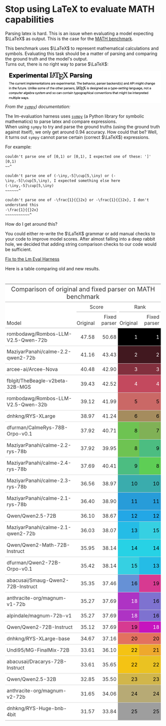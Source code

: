 # Stop using LaTeX to evaluate MATH capabilities

Parsing latex is hard. This is an issue when evaluating a model expecting $\LaTeX$ as output. This is the case for the [MATH benchmark](https://huggingface.co/datasets/lighteval/MATH).

This benchmark uses $\LaTeX$ to represent mathematical calculations and symbols. Evaluating this task should be a matter of parsing and comparing the ground truth and the model's output.  
Turns out, there is no right way to parse $\LaTeX$:


![](https://github.com/huggingface/evaluation-guidebook/blob/main/assets/sympy_doc.png?raw=true)
*From the [`sympy`](https://github.com/sympy/sympy)) documentation:*

The lm-evaluation harness uses [`sympy`](https://github.com/sympy/sympy) (a Python library for symbolic mathematics) to parse latex and compare expressions.  
When using `sympy` to try and parse the ground truths (using the ground truth against itself), we only get around 0.94 accuracy.
How could that be? Well, it turns out `sympy` cannot parse certain (correct $\LaTeX$) expressions.

For example: 

```
couldn't parse one of [0,1) or [0,1), I expected one of these: ']'
[0,1)
~~^
```

```
couldn't parse one of (-\iny,-5]\cup[5,\iny) or (-\iny,-5]\cup[5,\iny), I expected something else here
(-\iny,-5]\cup[5,\iny)
~~~~~~^
```

```
couldn't parse one of -\frac{1}{{}2x} or -\frac{1}{{}2x}, I don't understand this
-\frac{1}{{}2x}
~~~~~~~~~~~^
```

How do I get around this?

You could either re-write the $\LaTeX$ grammar or add manual checks to your code to improve model scores. After almost falling into a deep rabbit hole, we decided that adding string comparison checks to our code would be sufficient.

[Fix to the Lm Eval Harness](https://github.com/huggingface/evaluation-guidebook/blob/main/assets/lm_eval_doc.png?raw=true)


Here is a table comparing old and new results.

<div id="xdihwljbql" style="padding-left:0px;padding-right:0px;padding-top:10px;padding-bottom:10px;overflow-x:auto;overflow-y:auto;width:auto;height:auto;">
<style>
#xdihwljbql table {
          font-family: -apple-system, BlinkMacSystemFont, 'Segoe UI', Roboto, Oxygen, Ubuntu, Cantarell, 'Helvetica Neue', 'Fira Sans', 'Droid Sans', Arial, sans-serif;
          -webkit-font-smoothing: antialiased;
          -moz-osx-font-smoothing: grayscale;
        }
#xdihwljbql thead, tbody, tfoot, tr, td, th { border-style: none !important; }
 tr { background-color: transparent !important; }
#xdihwljbql p { margin: 0 !important; padding: 0 !important; }
 #xdihwljbql .gt_table { display: table !important; border-collapse: collapse !important; line-height: normal !important; margin-left: auto !important; margin-right: auto !important; color: #333333 !important; font-size: 16px !important; font-weight: normal !important; font-style: normal !important; background-color: #FFFFFF !important; width: auto !important; border-top-style: solid !important; border-top-width: 2px !important; border-top-color: #A8A8A8 !important; border-right-style: none !important; border-right-width: 2px !important; border-right-color: #D3D3D3 !important; border-bottom-style: solid !important; border-bottom-width: 2px !important; border-bottom-color: #A8A8A8 !important; border-left-style: none !important; border-left-width: 2px !important; border-left-color: #D3D3D3 !important; }
 #xdihwljbql .gt_caption { padding-top: 4px !important; padding-bottom: 4px !important; }
 #xdihwljbql .gt_title { color: #333333 !important; font-size: 125% !important; font-weight: initial !important; padding-top: 4px !important; padding-bottom: 4px !important; padding-left: 5px !important; padding-right: 5px !important; border-bottom-color: #FFFFFF !important; border-bottom-width: 0 !important; }
 #xdihwljbql .gt_subtitle { color: #333333 !important; font-size: 85% !important; font-weight: initial !important; padding-top: 3px !important; padding-bottom: 5px !important; padding-left: 5px !important; padding-right: 5px !important; border-top-color: #FFFFFF !important; border-top-width: 0 !important; }
 #xdihwljbql .gt_heading { background-color: #FFFFFF !important; text-align: center !important; border-bottom-color: #FFFFFF !important; border-left-style: none !important; border-left-width: 1px !important; border-left-color: #D3D3D3 !important; border-right-style: none !important; border-right-width: 1px !important; border-right-color: #D3D3D3 !important; }
 #xdihwljbql .gt_bottom_border { border-bottom-style: solid !important; border-bottom-width: 2px !important; border-bottom-color: #D3D3D3 !important; }
 #xdihwljbql .gt_col_headings { border-top-style: solid !important; border-top-width: 2px !important; border-top-color: #D3D3D3 !important; border-bottom-style: solid !important; border-bottom-width: 2px !important; border-bottom-color: #D3D3D3 !important; border-left-style: none !important; border-left-width: 1px !important; border-left-color: #D3D3D3 !important; border-right-style: none !important; border-right-width: 1px !important; border-right-color: #D3D3D3 !important; }
 #xdihwljbql .gt_col_heading { color: #333333 !important; background-color: #FFFFFF !important; font-size: 100% !important; font-weight: normal !important; text-transform: inherit !important; border-left-style: none !important; border-left-width: 1px !important; border-left-color: #D3D3D3 !important; border-right-style: none !important; border-right-width: 1px !important; border-right-color: #D3D3D3 !important; vertical-align: bottom !important; padding-top: 5px !important; padding-bottom: 5px !important; padding-left: 5px !important; padding-right: 5px !important; overflow-x: hidden !important; }
 #xdihwljbql .gt_column_spanner_outer { color: #333333 !important; background-color: #FFFFFF !important; font-size: 100% !important; font-weight: normal !important; text-transform: inherit !important; padding-top: 0 !important; padding-bottom: 0 !important; padding-left: 4px !important; padding-right: 4px !important; }
 #xdihwljbql .gt_column_spanner_outer:first-child { padding-left: 0 !important; }
 #xdihwljbql .gt_column_spanner_outer:last-child { padding-right: 0 !important; }
 #xdihwljbql .gt_column_spanner { border-bottom-style: solid !important; border-bottom-width: 2px !important; border-bottom-color: #D3D3D3 !important; vertical-align: bottom !important; padding-top: 5px !important; padding-bottom: 5px !important; overflow-x: hidden !important; display: inline-block !important; width: 100% !important; }
 #xdihwljbql .gt_spanner_row { border-bottom-style: hidden !important; }
 #xdihwljbql .gt_group_heading { padding-top: 8px !important; padding-bottom: 8px !important; padding-left: 5px !important; padding-right: 5px !important; color: #333333 !important; background-color: #FFFFFF !important; font-size: 100% !important; font-weight: initial !important; text-transform: inherit !important; border-top-style: solid !important; border-top-width: 2px !important; border-top-color: #D3D3D3 !important; border-bottom-style: solid !important; border-bottom-width: 2px !important; border-bottom-color: #D3D3D3 !important; border-left-style: none !important; border-left-width: 1px !important; border-left-color: #D3D3D3 !important; border-right-style: none !important; border-right-width: 1px !important; border-right-color: #D3D3D3 !important; vertical-align: middle !important; text-align: left !important; }
 #xdihwljbql .gt_empty_group_heading { padding: 0.5px !important; color: #333333 !important; background-color: #FFFFFF !important; font-size: 100% !important; font-weight: initial !important; border-top-style: solid !important; border-top-width: 2px !important; border-top-color: #D3D3D3 !important; border-bottom-style: solid !important; border-bottom-width: 2px !important; border-bottom-color: #D3D3D3 !important; vertical-align: middle !important; }
 #xdihwljbql .gt_from_md> :first-child { margin-top: 0 !important; }
 #xdihwljbql .gt_from_md> :last-child { margin-bottom: 0 !important; }
 #xdihwljbql .gt_row { padding-top: 8px !important; padding-bottom: 8px !important; padding-left: 5px !important; padding-right: 5px !important; margin: 10px !important; border-top-style: solid !important; border-top-width: 1px !important; border-top-color: #D3D3D3 !important; border-left-style: none !important; border-left-width: 1px !important; border-left-color: #D3D3D3 !important; border-right-style: none !important; border-right-width: 1px !important; border-right-color: #D3D3D3 !important; vertical-align: middle !important; overflow-x: hidden !important; }
 #xdihwljbql .gt_stub { color: #333333 !important; background-color: #FFFFFF !important; font-size: 100% !important; font-weight: initial !important; text-transform: inherit !important; border-right-style: solid !important; border-right-width: 2px !important; border-right-color: #D3D3D3 !important; padding-left: 5px !important; padding-right: 5px !important; }
 #xdihwljbql .gt_stub_row_group { color: #333333 !important; background-color: #FFFFFF !important; font-size: 100% !important; font-weight: initial !important; text-transform: inherit !important; border-right-style: solid !important; border-right-width: 2px !important; border-right-color: #D3D3D3 !important; padding-left: 5px !important; padding-right: 5px !important; vertical-align: top !important; }
 #xdihwljbql .gt_row_group_first td { border-top-width: 2px !important; }
 #xdihwljbql .gt_row_group_first th { border-top-width: 2px !important; }
 #xdihwljbql .gt_striped { background-color: rgba(128,128,128,0.05) !important; }
 #xdihwljbql .gt_table_body { border-top-style: solid !important; border-top-width: 2px !important; border-top-color: #D3D3D3 !important; border-bottom-style: solid !important; border-bottom-width: 2px !important; border-bottom-color: #D3D3D3 !important; }
 #xdihwljbql .gt_sourcenotes { color: #333333 !important; background-color: #FFFFFF !important; border-bottom-style: none !important; border-bottom-width: 2px !important; border-bottom-color: #D3D3D3 !important; border-left-style: none !important; border-left-width: 2px !important; border-left-color: #D3D3D3 !important; border-right-style: none !important; border-right-width: 2px !important; border-right-color: #D3D3D3 !important; }
 #xdihwljbql .gt_sourcenote { font-size: 90% !important; padding-top: 4px !important; padding-bottom: 4px !important; padding-left: 5px !important; padding-right: 5px !important; text-align: left !important; }
 #xdihwljbql .gt_left { text-align: left !important; }
 #xdihwljbql .gt_center { text-align: center !important; }
 #xdihwljbql .gt_right { text-align: right !important; font-variant-numeric: tabular-nums !important; }
 #xdihwljbql .gt_font_normal { font-weight: normal !important; }
 #xdihwljbql .gt_font_bold { font-weight: bold !important; }
 #xdihwljbql .gt_font_italic { font-style: italic !important; }
 #xdihwljbql .gt_super { font-size: 65% !important; }
 #xdihwljbql .gt_footnote_marks { font-size: 75% !important; vertical-align: 0.4em !important; position: initial !important; }
 #xdihwljbql .gt_asterisk { font-size: 100% !important; vertical-align: 0 !important; }
</style>
<table class="gt_table" data-quarto-disable-processing="false" data-quarto-bootstrap="false">
<thead>
  <tr class="gt_heading">
    <td colspan="5" class="gt_heading gt_title gt_font_normal">Comparison of original and fixed parser on MATH benchmark</td>
  </tr>
<tr class="gt_col_headings gt_spanner_row">
  <th class="gt_col_heading gt_columns_bottom_border gt_left" rowspan="2" colspan="1" scope="col" id="Model">Model</th>
  <th class="gt_center gt_columns_top_border gt_column_spanner_outer" rowspan="1" colspan="2" scope="colgroup" id="Score">
    <span class="gt_column_spanner">Score</span>
  </th>
  <th class="gt_center gt_columns_top_border gt_column_spanner_outer" rowspan="1" colspan="2" scope="colgroup" id="Rank">
    <span class="gt_column_spanner">Rank</span>
  </th>
</tr>
<tr class="gt_col_headings">
  <th class="gt_col_heading gt_columns_bottom_border gt_right" rowspan="1" colspan="1" scope="col" id="Original">Original</th>
  <th class="gt_col_heading gt_columns_bottom_border gt_right" rowspan="1" colspan="1" scope="col" id="Fixed parser">Fixed parser</th>
  <th class="gt_col_heading gt_columns_bottom_border gt_right" rowspan="1" colspan="1" scope="col" id="Original">Original</th>
  <th class="gt_col_heading gt_columns_bottom_border gt_right" rowspan="1" colspan="1" scope="col" id="Fixed parser">Fixed parser</th>
</tr>
</thead>
<tbody class="gt_table_body">
  <tr>
    <td class="gt_row gt_left">rombodawg/Rombos-LLM-V2.5-Qwen-72b</td>
    <td class="gt_row gt_right">47.58</td>
    <td class="gt_row gt_right">50.68</td>
    <td style="color: #FFFFFF; background-color: #000000;" class="gt_row gt_right">1</td>
    <td style="color: #FFFFFF; background-color: #000000;" class="gt_row gt_right">1</td>
  </tr>
  <tr>
    <td class="gt_row gt_left">MaziyarPanahi/calme-2.2-qwen2-72b</td>
    <td class="gt_row gt_right">41.16</td>
    <td class="gt_row gt_right">43.43</td>
    <td style="color: #FFFFFF; background-color: #41181f;" class="gt_row gt_right">2</td>
    <td style="color: #FFFFFF; background-color: #41181f;" class="gt_row gt_right">2</td>
  </tr>
  <tr>
    <td class="gt_row gt_left">arcee-ai/Arcee-Nova</td>
    <td class="gt_row gt_right">40.48</td>
    <td class="gt_row gt_right">42.90</td>
    <td style="color: #FFFFFF; background-color: #82303e;" class="gt_row gt_right">3</td>
    <td style="color: #FFFFFF; background-color: #82303e;" class="gt_row gt_right">3</td>
  </tr>
  <tr>
    <td class="gt_row gt_left">fblgit/TheBeagle-v2beta-32B-MGS</td>
    <td class="gt_row gt_right">39.43</td>
    <td class="gt_row gt_right">42.52</td>
    <td style="color: #FFFFFF; background-color: #c3495e;" class="gt_row gt_right">4</td>
    <td style="color: #FFFFFF; background-color: #c3495e;" class="gt_row gt_right">4</td>
  </tr>
  <tr>
    <td class="gt_row gt_left">rombodawg/Rombos-LLM-V2.5-Qwen-32b</td>
    <td class="gt_row gt_right">39.12</td>
    <td class="gt_row gt_right">41.99</td>
    <td style="color: #000000; background-color: #ca6866;" class="gt_row gt_right">5</td>
    <td style="color: #000000; background-color: #ca6866;" class="gt_row gt_right">5</td>
  </tr>
  <tr>
    <td class="gt_row gt_left">dnhkng/RYS-XLarge</td>
    <td class="gt_row gt_right">38.97</td>
    <td class="gt_row gt_right">41.24</td>
    <td style="color: #000000; background-color: #a58c5e;" class="gt_row gt_right">6</td>
    <td style="color: #000000; background-color: #a58c5e;" class="gt_row gt_right">6</td>
  </tr>
  <tr>
    <td class="gt_row gt_left">dfurman/CalmeRys-78B-Orpo-v0.1</td>
    <td class="gt_row gt_right">37.92</td>
    <td class="gt_row gt_right">40.71</td>
    <td style="color: #000000; background-color: #6ec352;" class="gt_row gt_right">8</td>
    <td style="color: #000000; background-color: #80b156;" class="gt_row gt_right">7</td>
  </tr>
  <tr>
    <td class="gt_row gt_left">MaziyarPanahi/calme-2.2-rys-78b</td>
    <td class="gt_row gt_right">37.92</td>
    <td class="gt_row gt_right">39.95</td>
    <td style="color: #000000; background-color: #6ec352;" class="gt_row gt_right">8</td>
    <td style="color: #000000; background-color: #4cbd81;" class="gt_row gt_right">9</td>
  </tr>
  <tr>
    <td class="gt_row gt_left">MaziyarPanahi/calme-2.4-rys-78b</td>
    <td class="gt_row gt_right">37.69</td>
    <td class="gt_row gt_right">40.41</td>
    <td style="color: #000000; background-color: #4cbd81;" class="gt_row gt_right">9</td>
    <td style="color: #000000; background-color: #5ece55;" class="gt_row gt_right">8</td>
  </tr>
  <tr>
    <td class="gt_row gt_left">MaziyarPanahi/calme-2.3-rys-78b</td>
    <td class="gt_row gt_right">36.56</td>
    <td class="gt_row gt_right">38.97</td>
    <td style="color: #000000; background-color: #3aacad;" class="gt_row gt_right">10</td>
    <td style="color: #000000; background-color: #3aacad;" class="gt_row gt_right">10</td>
  </tr>
  <tr>
    <td class="gt_row gt_left">MaziyarPanahi/calme-2.1-rys-78b</td>
    <td class="gt_row gt_right">36.40</td>
    <td class="gt_row gt_right">38.90</td>
    <td style="color: #000000; background-color: #279cd9;" class="gt_row gt_right">11</td>
    <td style="color: #000000; background-color: #279cd9;" class="gt_row gt_right">11</td>
  </tr>
  <tr>
    <td class="gt_row gt_left">Qwen/Qwen2.5-72B</td>
    <td class="gt_row gt_right">36.10</td>
    <td class="gt_row gt_right">38.67</td>
    <td style="color: #000000; background-color: #23a7e6;" class="gt_row gt_right">12</td>
    <td style="color: #000000; background-color: #23a7e6;" class="gt_row gt_right">12</td>
  </tr>
  <tr>
    <td class="gt_row gt_left">MaziyarPanahi/calme-2.1-qwen2-72b</td>
    <td class="gt_row gt_right">36.03</td>
    <td class="gt_row gt_right">38.07</td>
    <td style="color: #000000; background-color: #25bce6;" class="gt_row gt_right">13</td>
    <td style="color: #000000; background-color: #36d0e2;" class="gt_row gt_right">15</td>
  </tr>
  <tr>
    <td class="gt_row gt_left">Qwen/Qwen2-Math-72B-Instruct</td>
    <td class="gt_row gt_right">35.95</td>
    <td class="gt_row gt_right">38.14</td>
    <td style="color: #000000; background-color: #27d2e5;" class="gt_row gt_right">14</td>
    <td style="color: #000000; background-color: #27d2e5;" class="gt_row gt_right">14</td>
  </tr>
  <tr>
    <td class="gt_row gt_left">dfurman/Qwen2-72B-Orpo-v0.1</td>
    <td class="gt_row gt_right">35.42</td>
    <td class="gt_row gt_right">38.14</td>
    <td style="color: #000000; background-color: #36d0e2;" class="gt_row gt_right">15</td>
    <td style="color: #000000; background-color: #25bce6;" class="gt_row gt_right">13</td>
  </tr>
  <tr>
    <td class="gt_row gt_left">abacusai/Smaug-Qwen2-72B-Instruct</td>
    <td class="gt_row gt_right">35.35</td>
    <td class="gt_row gt_right">37.46</td>
    <td style="color: #000000; background-color: #6691d6;" class="gt_row gt_right">16</td>
    <td style="color: #000000; background-color: #d73a91;" class="gt_row gt_right">19</td>
  </tr>
  <tr>
    <td class="gt_row gt_left">anthracite-org/magnum-v1-72b</td>
    <td class="gt_row gt_right">35.27</td>
    <td class="gt_row gt_right">37.69</td>
    <td style="color: #FFFFFF; background-color: #ae33c4;" class="gt_row gt_right">18</td>
    <td style="color: #000000; background-color: #7e72d0;" class="gt_row gt_right">16</td>
  </tr>
  <tr>
    <td class="gt_row gt_left">alpindale/magnum-72b-v1</td>
    <td class="gt_row gt_right">35.27</td>
    <td class="gt_row gt_right">37.69</td>
    <td style="color: #FFFFFF; background-color: #ae33c4;" class="gt_row gt_right">18</td>
    <td style="color: #000000; background-color: #7e72d0;" class="gt_row gt_right">16</td>
  </tr>
  <tr>
    <td class="gt_row gt_left">Qwen/Qwen2-72B-Instruct</td>
    <td class="gt_row gt_right">35.12</td>
    <td class="gt_row gt_right">37.69</td>
    <td style="color: #000000; background-color: #d73a91;" class="gt_row gt_right">19</td>
    <td style="color: #FFFFFF; background-color: #c614be;" class="gt_row gt_right">18</td>
  </tr>
  <tr>
    <td class="gt_row gt_left">dnhkng/RYS-XLarge-base</td>
    <td class="gt_row gt_right">34.67</td>
    <td class="gt_row gt_right">37.16</td>
    <td style="color: #000000; background-color: #e3715f;" class="gt_row gt_right">20</td>
    <td style="color: #000000; background-color: #e3715f;" class="gt_row gt_right">20</td>
  </tr>
  <tr>
    <td class="gt_row gt_left">Undi95/MG-FinalMix-72B</td>
    <td class="gt_row gt_right">33.61</td>
    <td class="gt_row gt_right">36.10</td>
    <td style="color: #000000; background-color: #f4c314;" class="gt_row gt_right">22</td>
    <td style="color: #000000; background-color: #eea82d;" class="gt_row gt_right">21</td>
  </tr>
  <tr>
    <td class="gt_row gt_left">abacusai/Dracarys-72B-Instruct</td>
    <td class="gt_row gt_right">33.61</td>
    <td class="gt_row gt_right">35.65</td>
    <td style="color: #000000; background-color: #f4c314;" class="gt_row gt_right">22</td>
    <td style="color: #000000; background-color: #eac222;" class="gt_row gt_right">22</td>
  </tr>
  <tr>
    <td class="gt_row gt_left">Qwen/Qwen2.5-32B</td>
    <td class="gt_row gt_right">32.85</td>
    <td class="gt_row gt_right">35.50</td>
    <td style="color: #000000; background-color: #d1b64b;" class="gt_row gt_right">23</td>
    <td style="color: #000000; background-color: #d1b64b;" class="gt_row gt_right">23</td>
  </tr>
  <tr>
    <td class="gt_row gt_left">anthracite-org/magnum-v2-72b</td>
    <td class="gt_row gt_right">31.65</td>
    <td class="gt_row gt_right">34.06</td>
    <td style="color: #000000; background-color: #b7aa75;" class="gt_row gt_right">24</td>
    <td style="color: #000000; background-color: #b7aa75;" class="gt_row gt_right">24</td>
  </tr>
  <tr>
    <td class="gt_row gt_left">dnhkng/RYS-Huge-bnb-4bit</td>
    <td class="gt_row gt_right">31.57</td>
    <td class="gt_row gt_right">33.84</td>
    <td style="color: #000000; background-color: #9e9e9e;" class="gt_row gt_right">25</td>
    <td style="color: #000000; background-color: #9e9e9e;" class="gt_row gt_right">25</td>
  </tr>
</tbody>
</table>
</div>

